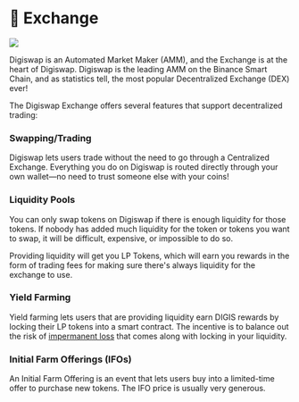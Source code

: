 # 🔄 Exchange

![](<../../.gitbook/assets/docs masthead (19).png>)

Digiswap is an Automated Market Maker (AMM), and the Exchange is at the heart of Digiswap. Digiswap is the leading AMM on the Binance Smart Chain, and as statistics tell, the most popular Decentralized Exchange (DEX) ever!

The Digiswap Exchange offers several features that support decentralized trading:

### Swapping/Trading

Digiswap lets users trade without the need to go through a Centralized Exchange. Everything you do on Digiswap is routed directly through your own wallet—no need to trust someone else with your coins!

### Liquidity Pools

You can only swap tokens on Digiswap if there is enough liquidity for those tokens. If nobody has added much liquidity for the token or tokens you want to swap, it will be difficult, expensive, or impossible to do so.

Providing liquidity will get you LP Tokens, which will earn you rewards in the form of trading fees for making sure there's always liquidity for the exchange to use.

### Yield Farming

Yield farming lets users that are providing liquidity earn DIGIS rewards by locking their LP tokens into a smart contract. The incentive is to balance out the risk of [impermanent loss](https://academy.binance.com/en/articles/impermanent-loss-explained) that comes along with locking in your liquidity.

### Initial Farm Offerings (IFOs)

An Initial Farm Offering is an event that lets users buy into a limited-time offer to purchase new tokens. The IFO price is usually very generous.
